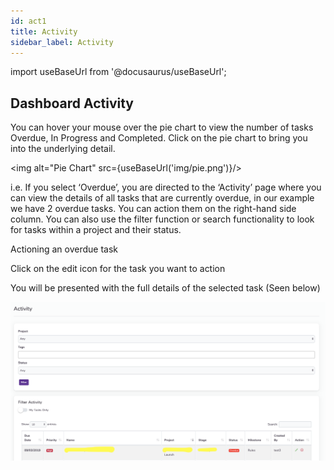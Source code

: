 ```yaml
---
id: act1
title: Activity
sidebar_label: Activity
---
```


import useBaseUrl from '@docusaurus/useBaseUrl';

## Dashboard Activity


You can hover your mouse over the pie chart to view the number of tasks Overdue, In Progress and Completed. Click on the pie chart to bring you into the underlying detail.

<img alt="Pie Chart" src={useBaseUrl('img/pie.png')}/>

i.e. If you select ‘Overdue’, you are directed to the ‘Activity’ page where you can view the details of all tasks that are currently overdue, in our example we have 2 overdue tasks. You can action them on the right-hand side column. You can also use the filter function or search functionality to look for tasks within a project and their status.

Actioning an overdue task

Click on the edit icon for the task you want to action 

You will be presented with the full details of the selected task (Seen below)

![Activity](/static/img/activity.png)